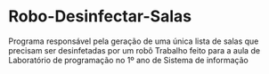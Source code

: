 # Robo-Desinfectar-Salas
Programa responsável pela geração de uma única lista de salas que precisam ser desinfetadas por um robô
Trabalho feito para a aula de Laboratório de programação no 1º ano de Sistema de informação
